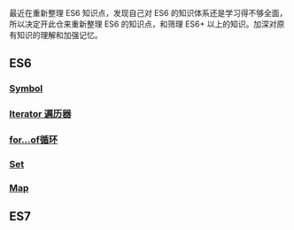 最近在重新整理 ES6 知识点，发现自己对 ES6 的知识体系还是学习得不够全面，所以决定开此仓来重新整理 ES6 的知识点，和筛理 ES6+ 以上的知识。加深对原有知识的理解和加强记忆。


## ES6

### [Symbol](https://github.com/ClarenceC/JavaScript-ES6Plus-Learn/issues/1)

### [Iterator 遍历器](https://github.com/ClarenceC/JavaScript-ES6Plus-Learn/issues/2)

### [for...of循环](https://github.com/ClarenceC/JavaScript-ES6Plus-Learn/issues/3)

### [Set](https://github.com/ClarenceC/JavaScript-ES6Plus-Learn/issues/4)

### [Map](https://github.com/ClarenceC/JavaScript-ES6Plus-Learn/issues/5)

## ES7
